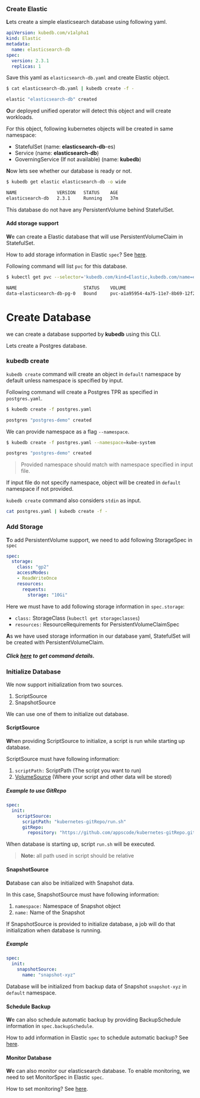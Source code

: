 ### Create Elastic

**L**ets create a simple elasticsearch database using following yaml.

```yaml
apiVersion: kubedb.com/v1alpha1
kind: Elastic
metadata:
  name: elasticsearch-db
spec:
  version: 2.3.1
  replicas: 1
```

Save this yaml as `elasticsearch-db.yaml` and create Elastic object.

```bash
$ cat elasticsearch-db.yaml | kubedb create -f -

elastic "elasticsearch-db" created
```

**O**ur deployed unified operator will detect this object and will create workloads.

For this object, following kubernetes objects will be created in same namespace:
* StatefulSet (name: **elasticsearch-db**-es)
* Service (name: **elasticsearch-db**)
* GoverningService (If not available) (name: **kubedb**)


**N**ow lets see whether our database is ready or not.

```bash
$ kubedb get elastic elasticsearch-db -o wide

NAME               VERSION   STATUS    AGE
elasticsearch-db   2.3.1     Running   37m
```

This database do not have any PersistentVolume behind StatefulSet.

#### Add storage support

**W**e can create a Elastic database that will use PersistentVolumeClaim in StatefulSet.

How to add storage information in Elastic `spec`? See [here](../support-storage.md).

Following command will list `pvc` for this database.

```bash
$ kubectl get pvc --selector='kubedb.com/kind=Elastic,kubedb.com/name=elasticsearch-db'

NAME                         STATUS    VOLUME                                     CAPACITY   ACCESSMODES   AGE
data-elasticsearch-db-pg-0   Bound     pvc-a1a95954-4a75-11e7-8b69-12f236046fba   10Gi       RWO           2m
```






# Create Database

we can create a database supported by **kubedb** using this CLI.

Lets create a Postgres database.

### kubedb create

`kubedb create` command will create an object in `default` namespace by default unless namespace is specified by input.

Following command will create a Postgres TPR as specified in `postgres.yaml`.

```bash
$ kubedb create -f postgres.yaml

postgres "postgres-demo" created
```

We can provide namespace as a flag `--namespace`.

```bash
$ kubedb create -f postgres.yaml --namespace=kube-system

postgres "postgres-demo" created
```

> Provided namespace should match with namespace specified in input file.

If input file do not specify namespace, object will be created in `default` namespace if not provided.


`kubedb create` command also considers `stdin` as input.

```bash
cat postgres.yaml | kubedb create -f -
```

### Add Storage

**T**o add PersistentVolume support, we need to add following StorageSpec in `spec`

```yaml
spec:
  storage:
    class: "gp2"
    accessModes:
    - ReadWriteOnce
    resources:
      requests:
        storage: "10Gi"
```

Here we must have to add following storage information in `spec.storage`:

* `class:` StorageClass (`kubectl get storageclasses`)
* `resources:` ResourceRequirements for PersistentVolumeClaimSpec

**A**s we have used storage information in our database yaml, StatefulSet will be created with PersistentVolumeClaim.


##### Click [here](../reference/create.md) to get command details.

### Initialize Database

We now support initialization from two sources.

1. ScriptSource
2. SnapshotSource

We can use one of them to initialize out database.

#### ScriptSource

**W**hen providing ScriptSource to initialize,
a script is run while starting up database.

ScriptSource must have following information:
1. `scriptPath:` ScriptPath (The script you want to run)
2. [VolumeSource](https://kubernetes.io/docs/concepts/storage/volumes/#types-of-volumes) (Where your script and other data will be stored)

##### Example to use GitRepo

```yaml
spec:
  init:
    scriptSource:
      scriptPath: "kubernetes-gitRepo/run.sh"
      gitRepo:
        repository: "https://github.com/appscode/kubernetes-gitRepo.git"
```
When database is starting up, script `run.sh` will be executed.

> **Note:** all path used in script should be relative

#### SnapshotSource

**D**atabase can also be initialized with Snapshot data.

In this case, SnapshotSource must have following information:
1. `namespace:` Namespace of Snapshot object
2. `name:` Name of the Snapshot

If SnapshotSource is provided to initialize database,
a job will do that initialization when database is running.

##### Example

```yaml
spec:
  init:
    snapshotSource:
      name: "snapshot-xyz"
```

Database will be initialized from backup data of Snapshot `snapshot-xyz` in `default` namespace.



















#### Schedule Backup

**W**e can also schedule automatic backup by providing BackupSchedule information in `spec.backupSchedule`.

How to add information in Elastic `spec` to schedule automatic backup? See [here](../schedule-backup.md).


#### Monitor Database

**W**e can also monitor our elasticsearch database.
To enable monitoring, we need to set MonitorSpec in Elastic `spec`.

How to set monitoring? See [here](../monitor-database.md).
